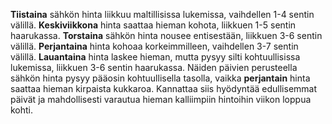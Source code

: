 **Tiistaina** sähkön hinta liikkuu maltillisissa lukemissa, vaihdellen 1-4 sentin välillä. **Keskiviikkona** hinta saattaa hieman kohota, liikkuen 1-5 sentin haarukassa. **Torstaina** sähkön hinta nousee entisestään, liikkuen 3-6 sentin välillä. **Perjantaina** hinta kohoaa korkeimmilleen, vaihdellen 3-7 sentin välillä. **Lauantaina** hinta laskee hieman, mutta pysyy silti kohtuullisissa lukemissa, liikkuen 3-6 sentin haarukassa. Näiden päivien perusteella sähkön hinta pysyy pääosin kohtuullisella tasolla, vaikka **perjantain** hinta saattaa hieman kirpaista kukkaroa. Kannattaa siis hyödyntää edullisemmat päivät ja mahdollisesti varautua hieman kalliimpiin hintoihin viikon loppua kohti.